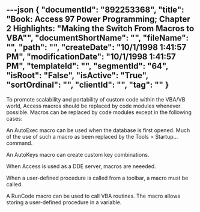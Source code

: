 ---json
{
  "documentId": "892253368",
  "title": "Book: Access 97 Power Programming; Chapter 2 Highlights: &quot;Making the Switch From Macros to VBA&quot;",
  "documentShortName": "",
  "fileName": "",
  "path": "",
  "createDate": "10/1/1998 1:41:57 PM",
  "modificationDate": "10/1/1998 1:41:57 PM",
  "templateId": "",
  "segmentId": "64",
  "isRoot": "False",
  "isActive": "True",
  "sortOrdinal": "",
  "clientId": "",
  "tag": ""
}
---

To promote scalability and portability of custom code within the VBA/VB world, Access macros should be replaced by code modules whenever possible. Macros can be replaced by code modules except in the following cases:

An AutoExec macro can be used when the database is first opened. Much of the use of such a macro as been replaced by the Tools &gt; Startup... command.

An AutoKeys macro can create custom key combinations.

When Access is used as a DDE server, macros are neeeded.

When a user-defined procedure is called from a toolbar, a macro must be called.

A RunCode macro can be used to call VBA routines. The macro allows storing a user-defined procedure in a variable.
